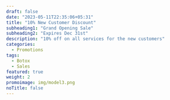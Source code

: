 ```yaml
---
draft: false
date: "2023-05-11T22:35:06+05:31"
title: "10% New Customer Discount"
subheading1: "Grand Opening Sale"
subheading2: "Expires Dec 31st"
description: "10% off on all services for the new customers"
categories:
  - Promotions
tags:
  - Botox
  - Sales
featured: true
weight: 2
promoimage: img/model3.png
noTitle: false
---
```

